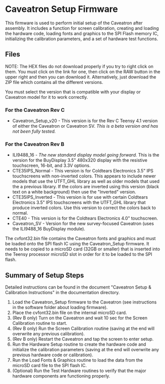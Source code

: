 # Caveatron Setup Firmware

This firmware is used to perform initial setup of the Caveatron after assembly. It includes a function for screen calibration, creating and loading the hardware code, loading fonts and graphics to the SPI Flash memory IC, initializing the calibration parameters, and a set of hardware test functions.

## Files

NOTE: The HEX files do not download properly if you try to right click on them. You must click on the link for one, then click on the RAW button in the upper right and then you can download it. Alternatively, just download the ZIP file which contains all the different versions.

You must select the version that is compatible with your display or Caveatron model for it to work correctly.
### For the Caveatron Rev C
- Caveatron_Setup_v20 - This version is for the Rev C Teensy 4.1 version of either the Caveatron or Caveatron SV.
*This is a beta version and has not been fully tested.*
### For the Caveatron Rev B
- ILI9488_16 - *The new standard display model going forward.* This is the version for the BuyDisplay 3.5" 480x320 display with the resistive touchscreen, 16-bit, and 3.3V options. 
- CTE35IPS_Normal - This version is for Coldtears Electronics 3.5" IPS touchscreens with non-inverted colors. This appears to include newer models that use the UTFT_GHL library as well as older models that used the a previous library. If the colors are inverted using this version (black text on a white background) then use the "Inverted" version.
- CTE35IPS_Inverted - This version is for use with certain Coldtears Electronics 3.5" IPS touchscreens with the UTFT_GHL library that produce inverted colors. Use this version to correct the colors back to normal.
- CTE40 - This version is for the Coldtears Electronics 4.0" touchscreen.
- Caveatron_SV - Version for the new survey-focused Caveatron (uses the ILI9488_16 BuyDisplay module).

The cvfont32.bin file contains the Caveatron fonts and graphics and must be loaded onto the SPI flash IC using the Caveatron_Setup firmware. It needs to be copied to a microSD card (32GB or smaller) that is inserted into the Teensy processor microSD slot in order for it to be loaded to the SPI flash.

## Summary of Setup Steps

Detailed instructions can be found in the document "Caveatron Setup & Calibration Instructions" in the documentation directory.

1. Load the Caveatron_Setup firmware to the Caveatron (see instructions in the software folder about loading firmware).
2. Place the cvfont32.bin file on the internal microSD card.
3. (Rev B only) Turn on the Caveatron and wait 10 sec for the Screen Calibration routine to start.
4. (Rev B only) Run the Screen Calibration routine (saving at the end will overwrite any previous calibration).
5. (Rev B only) Restart the Caveatron and tap the screen to enter setup.
6. Run the Hardware Setup routine to create the hardware code and initialize the calibration parameters (saving at the end will overwrite any previous hardware code or calibration).
7. Run the Load Fonts & Graphics routine to load the data from the microSD card file to the SPI flash IC.
8. (Optional) Run the Test Hardware routines to verify that the major hardware components are functioning properly.
